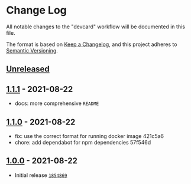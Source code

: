 # Change Log

All notable changes to the "devcard" workflow will be documented in this file.

The format is based on [Keep a Changelog](https://keepachangelog.com/en/1.0.0/),
and this project adheres to [Semantic Versioning](https://semver.org/spec/v2.0.0.html).

## [Unreleased]

## [1.1.1] - 2021-08-22

- docs: more comprehensive `README`

## [1.1.0] - 2021-08-22

- fix: use the correct format for running docker image 421c5a6
- chore: add dependabot for npm dependencies 57f546d

## [1.0.0] - 2021-08-22

- Initial release [`1854869`](https://github.com/omBratteng/vscode-nftables/commit/1854869)

[Unreleased]: https://github.com/omBratteng/action-devcard/compare/1.0.0...HEAD
[1.1.1]: https://github.com/omBratteng/action-devcard/compare/1.1.0...1.1.1
[1.1.0]: https://github.com/omBratteng/action-devcard/compare/1.0.0...1.1.0
[1.0.0]: https://github.com/omBratteng/action-devcard/releases/tag/1.0.0
